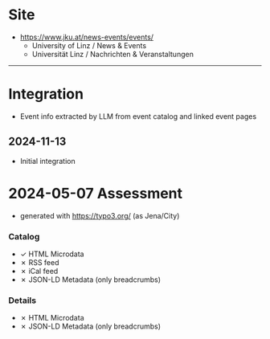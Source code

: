 # Site

* https://www.jku.at/news-events/events/
    * University of Linz / News & Events
  * Universität Linz / Nachrichten & Veranstaltungen

---

# Integration

* Event info extracted by LLM from event catalog and linked event pages

## 2024-11-13

* Initial integration

# 2024-05-07 Assessment

* generated with https://typo3.org/ (as Jena/City)

### Catalog

* ✓ HTML Microdata
* ✗ RSS feed
* ✗ iCal feed
* ✗ JSON-LD Metadata (only breadcrumbs)

### Details

* ✗ HTML Microdata
* ✗ JSON-LD Metadata (only breadcrumbs)
